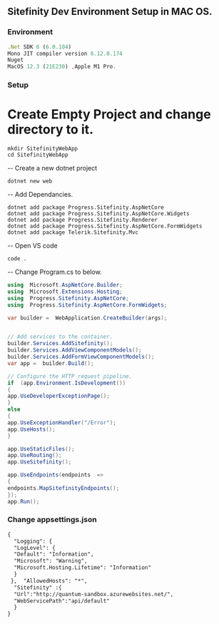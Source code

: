 ## Sitefinity Dev Environment Setup in MAC OS.
### Environment
``` js
.Net SDK 6 (6.0.104)
Mono JIT compiler version 6.12.0.174
Nuget
MacOS 12.3 (21E230) ,Apple M1 Pro.
```
### Setup

# Create Empty Project and change directory to it.
``` console
mkdir SitefinityWebApp
cd SitefinityWebApp
```
-- Create a new dotnet project
``` console
dotnet new web
```
-- Add Dependancies.
``` console
dotnet add package Progress.Sitefinity.AspNetCore
dotnet add package Progress.Sitefinity.AspNetCore.Widgets
dotnet add package Progress.Sitefinity.Renderer
dotnet add package Progress.Sitefinity.AspNetCore.FormWidgets
dotnet add package Telerik.Sitefinity.Mvc
```
-- Open VS code 
```
code .
```

-- Change Program.cs to below.
``` csharp
using  Microsoft.AspNetCore.Builder;
using  Microsoft.Extensions.Hosting;
using  Progress.Sitefinity.AspNetCore;
using  Progress.Sitefinity.AspNetCore.FormWidgets;

var builder =  WebApplication.CreateBuilder(args);


// Add services to the container.
builder.Services.AddSitefinity();
builder.Services.AddViewComponentModels();
builder.Services.AddFormViewComponentModels();
var app =  builder.Build();

// Configure the HTTP request pipeline.
if  (app.Environment.IsDevelopment())
{
app.UseDeveloperExceptionPage();
}
else
{
app.UseExceptionHandler("/Error");
app.UseHosts();
}

app.UseStaticFiles();
app.UseRouting();
app.UseSitefinity();

app.UseEndpoints(endpoints  =>
{
endpoints.MapSitefinityEndpoints();
});
app.Run();
```

###  Change appsettings.json

``` xml
{  
  "Logging": {  
  "LogLevel": {  
  "Default": "Information",  
  "Microsoft": "Warning",  
  "Microsoft.Hosting.Lifetime": "Information"  
  }  
 },  "AllowedHosts": "*",  
  "Sitefinity" :{  
  "Url":"http://quantum-sandbox.azurewebsites.net/",  
  "WebServicePath":"api/default"  
  }  
}
``` 
